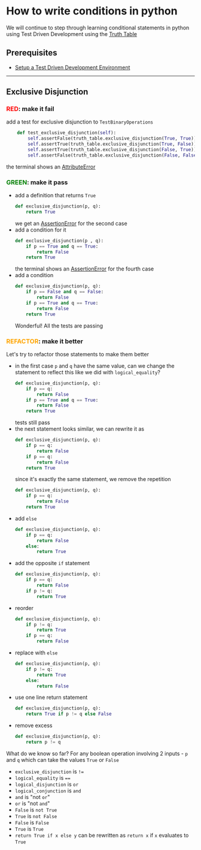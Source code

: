 # How to write conditions in python

We will continue to step through learning conditional statements in python using Test Driven Development using the [Truth Table](https://en.wikipedia.org/wiki/Truth_table)

## Prerequisites

- [Setup a Test Driven Development Environment](./TDD_SETUP.md)

---

## Exclusive Disjunction

### <span style="color:red">**RED**</span>: make it fail

add a test for exclusive disjunction to `TestBinaryOperations`

```python
    def test_exclusive_disjunction(self):
        self.assertFalse(truth_table.exclusive_disjunction(True, True))
        self.assertTrue(truth_table.exclusive_disjunction(True, False))
        self.assertTrue(truth_table.exclusive_disjunction(False, True))
        self.assertFalse(truth_table.exclusive_disjunction(False, False))
```

the terminal shows an [AttributeError](./01_ATTRIBUTE_ERROR.md)

### <span style="color:green">**GREEN**</span>: make it pass

- add a definition that returns `True`
    ```python
    def exclusive_disjunction(p, q):
        return True
    ```
    we get an [AssertionError](./04_ASSERTION_ERROR.md) for the second case
- add a condition for it
    ```python
    def exclusive_disjunction(p , q):
        if p == True and q == True:
            return False
        return True
    ```
    the terminal shows an [AssertionError](./04_ASSERTION_ERROR.md) for the fourth case
- add a condition
    ```python
    def exclusive_disjunction(p, q):
        if p == False and q == False:
            return False
        if p == True and q == True:
            return False
        return True
    ```
    Wonderful! All the tests are passing

### <span style="color:orange">**REFACTOR**</span>: make it better

Let's try to refactor those statements to make them better

- in the first case `p` and `q` have the same value, can we change the statement to reflect this like we did with `logical_equality`?
    ```python
    def exclusive_disjunction(p, q):
        if p == q:
            return False
        if p == True and q == True:
            return False
        return True
    ```
    tests still pass
- the next statement looks similar, we can rewrite it as
    ```python
    def exclusive_disjunction(p, q):
        if p == q:
            return False
        if p == q:
            return False
        return True
    ```
    since it's exactly the same statement, we remove the repetition
    ```python
    def exclusive_disjunction(p, q):
        if p == q:
            return False
        return True
    ```
- add `else`
    ```python
    def exclusive_disjunction(p, q):
        if p == q:
            return False
        else:
            return True
    ```
- add the opposite `if` statement
    ```python
    def exclusive_disjunction(p, q):
        if p == q:
            return False
        if p != q:
            return True
    ```
- reorder
    ```python
    def exclusive_disjunction(p, q):
        if p != q:
            return True
        if p == q:
            return False
    ```
- replace with `else`
    ```python
    def exclusive_disjunction(p, q):
        if p != q:
            return True
        else:
            return False
    ```
- use one line return statement
    ```python
    def exclusive_disjunction(p, q):
        return True if p != q else False
    ```
- remove excess
    ```python
    def exclusive_disjunction(p, q):
        return p != q
    ```

What do we know so far? For any boolean operation involving 2 inputs - `p` and `q` which can take the values `True` or `False`
- `exclusive_disjunction` is `!=`
- `logical_equality` is `==`
- `logical_disjunction` is `or`
- `logical_conjunction` is `and`
- `and` is "not `or`"
- `or` is "not `and`"
- `False` is `not True`
- `True` is `not False`
- `False` is `False`
- `True` is `True`
- `return True if x else y` can be rewritten as `return x` if `x` evaluates to `True`